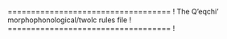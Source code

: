 =================================== !
The Qʼeqchiʼ morphophonological/twolc rules file !
=================================== !

















































